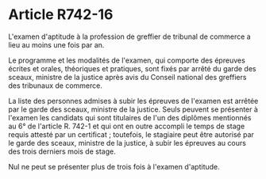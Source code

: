 # Article R742-16

L'examen d'aptitude à la profession de greffier de tribunal de commerce a lieu au moins une fois par an.

Le programme et les modalités de l'examen, qui comporte des épreuves écrites et orales, théoriques et pratiques, sont fixés par arrêté du garde des sceaux, ministre de la justice après avis du Conseil national des greffiers des tribunaux de commerce.

La liste des personnes admises à subir les épreuves de l'examen est arrêtée par le garde des sceaux, ministre de la justice. Seuls peuvent se présenter à l'examen les candidats qui sont titulaires de l'un des diplômes mentionnés au 6° de l'article R. 742-1 et qui ont en outre accompli le temps de stage requis attesté par un certificat ; toutefois, le stagiaire peut être autorisé par le garde des sceaux, ministre de la justice, à subir les épreuves au cours des trois derniers mois de stage.

Nul ne peut se présenter plus de trois fois à l'examen d'aptitude.
